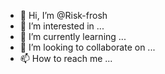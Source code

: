 - 👋 Hi, I’m @Risk-frosh
- 👀 I’m interested in ...
- 🌱 I’m currently learning ...
- 💞️ I’m looking to collaborate on ...
- 📫 How to reach me ...

<!---
Risk-frosh/Risk-frosh is a ✨ special ✨ repository because its `README.md` (this file) appears on your GitHub profile.
You can click the Preview link to take a look at your changes.
--->
